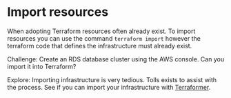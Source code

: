 # Import resources

When adopting Terraform resources often already exist.  To import resources you can use the command `terraform import` however the terraform code that defines the infrastructure must already exist.

Challenge:
  Create an RDS database cluster using the AWS console.  Can you import it into Terraform?

Explore:
  Importing infrastructure is very tedious.  Tolls exists to assist with the process. See if you can import your infrastructure with [Terraformer](https://github.com/GoogleCloudPlatform/terraformer).
